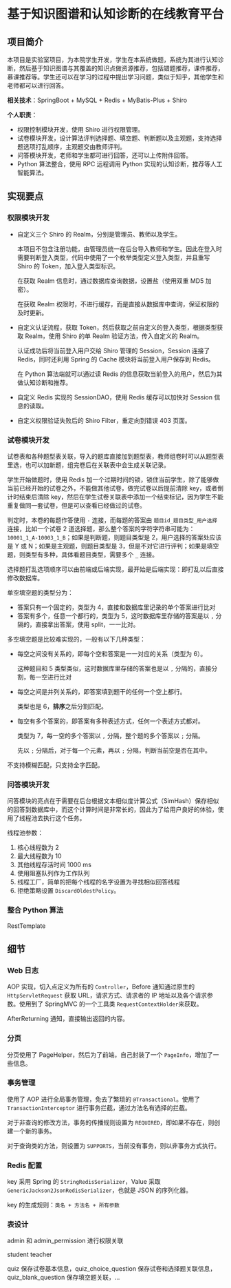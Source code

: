 # 基于知识图谱和认知诊断的在线教育平台

## 项目简介

本项目是实验室项目，为本院学生开发，学生在本系统做题，系统为其进行认知诊断，然后基于知识图谱与其覆盖的知识点做资源推荐，包括错题推荐，课件推荐，慕课推荐等。学生还可以在学习的过程中提出学习问题，类似于知乎，其他学生和老师都可以进行回答。

**相关技术**：SpringBoot + MySQL + Redis + MyBatis-Plus + Shiro

**个人职责**：

- 权限控制模块开发，使用 Shiro 进行权限管理。
- 试卷模块开发，设计算法评判选择题、填空题、判断题以及主观题，支持选择题选项打乱顺序，主观题交由教师评判。
- 问答模块开发，老师和学生都可进行回答，还可以上传附件回答。
- Python 算法整合，使用 RPC 远程调用 Python 实现的认知诊断，推荐等人工智能算法。

## 实现要点

### 权限模块开发

* 自定义三个 Shiro 的 Realm，分别是管理员、教师以及学生。

  本项目不包含注册功能，由管理员统一在后台导入教师和学生。因此在登入时需要判断登入类型，代码中使用了一个枚举类型定义登入类型，并且重写 Shiro 的 Token，加入登入类型标识。

  在获取 Realm 信息时，通过数据库查询数据，设置盐（使用双重 MD5 加密）。

  在获取 Realm 权限时，不进行缓存，而是直接从数据库中查询，保证权限的及时更新。

* 自定义认证流程，获取 Token，然后获取之前自定义的登入类型，根据类型获取 Realm，使用 Shiro 的单 Realm 验证方法，传入自定义的 Realm。

  认证成功后将当前登入用户交给 Shiro 管理的 Session，Session 连接了 Redis，同时还利用 Spring 的 Cache 模块将当前登入用户保存到 Redis。

  在 Python 算法端就可以通过读 Redis 的信息获取当前登入的用户，然后为其做认知诊断和推荐。

* 自定义 Redis 实现的 SessionDAO，使用 Redis 缓存可以加快对 Session 信息的读取。

* 自定义权限验证失败后的 Shiro Filter，重定向到错误 403 页面。

### 试卷模块开发

试卷表和各种题型表关联，导入的题库直接加到题型表，教师组卷时可以从题型表里选，也可以加新题，组完卷后在关联表中会生成关联记录。

学生开始做题时，使用 Redis 加一个过期时间的锁，锁住当前学生，除了能够做当前已经开始的试卷之外，不能做其他试卷，做完试卷以后提前清除 key，或者倒计时结束后清除 key，然后在学生试卷关联表中添加一个结束标记，因为学生不能重复做同一套试卷，但是可以查看已经做过的试卷。

判定时，本卷的每题作答使用 `-` 连接，而每题的答案由 `题目id_题目类型_用户选择` 连接，比如一个试卷 2 道选择题，那么整个答案的字符字符串可能为：`10001_1_A-10003_1_B`；如果是判断题，则题目类型是 2，用户选择的答案处应该是 Y 或 N；如果是主观题，则题目类型是 3，但是不对它进行评判；如果是填空题，则类型有多种，具体看题目类型，需要多个 `_` 连接。

选择题打乱选项顺序可以由前端或后端实现，最开始是后端实现：即打乱以后直接修改数据库。

单空填空题的类型分为：

* 答案只有一个固定的，类型为 4，直接和数据库里记录的单个答案进行比对
* 答案有多个，任意一个都行的，类型为 5，这时数据库里存储的答案是以 `,` 分隔的，直接拿出答案，使用 split，一一比对。

多空填空题是比较难实现的，一般有以下几种类型：

* 每空之间没有关系的，即每个空和答案是一一对应的关系（类型为 6）。

  这种题目和 5 类型类似，这时数据库里存储的答案也是以 `,` 分隔的，直接分割，每一空进行比对

* 每空之间是并列关系的，即答案填到题干的任何一个空上都行。

  类型也是 6，**排序**之后分割匹配。

* 每空有多个答案的，即答案有多种表述方式，任何一个表述方式都对。

  类型为 7，每一空的多个答案以 `,` 分隔，整个题的多个答案以 `;` 分隔。

  先以 `;` 分隔后，对于每一个元素，再以 `;` 分隔，判断当前空是否在其中。

不支持模糊匹配，只支持全字匹配。

### 问答模块开发

问答模块的亮点在于需要在后台根据文本相似度计算公式（SimHash）保存相似的回答到数据库中，而这个计算时间是非常长的，因此为了给用户良好的体验，使用了线程池去执行这个任务。

线程池参数：

1. 核心线程数为 2
2. 最大线程数为 10
3. 其他线程存活时间 1000 ms
4. 使用阻塞队列作为工作队列
5. 线程工厂，简单的把每个线程的名字设置为寻找相似回答线程
6. 拒绝策略设置 `DiscardOldestPolicy`。

### 整合 Python 算法

RestTemplate

## 细节

### Web 日志

AOP 实现，切入点定义为所有的 `Controller`，Before 通知通过原生的 `HttpServletRequest` 获取 URL，请求方式、请求者的 IP 地址以及各个请求参数。使用到了 SpringMVC 的一个工具类 `RequestContextHolder`来获取。

AfterReturning 通知，直接输出返回的内容。

### 分页

分页使用了 PageHelper，然后为了前端，自己封装了一个 `PageInfo`，增加了一些信息。

### 事务管理

使用了 AOP 进行全局事务管理，免去了繁琐的 `@Transactional`。使用了 `TransactionInterceptor` 进行事务拦截，通过方法名有选择的拦截。

对于非查询的修改方法，事务的传播规则设置为 `REQUIRED`，即如果不存在，则创建一个新的事务。

对于查询类的方法，则设置为 `SUPPORTS`，当前没有事务，则以非事务方式执行。

### Redis 配置

key 采用 Spring 的 `StringRedisSerializer`，Value 采取 `GenericJackson2JsonRedisSerializer`，也就是 JSON 的序列化器。

key 的生成规则：`类名 + 方法名 + 所有参数`

### 表设计

admin 和 admin_permission 进行权限关联

student teacher

quiz 保存试卷基本信息，quiz_choice_question 保存试卷和选择题关联信息，quiz_blank_question 保存填空题关联，...
